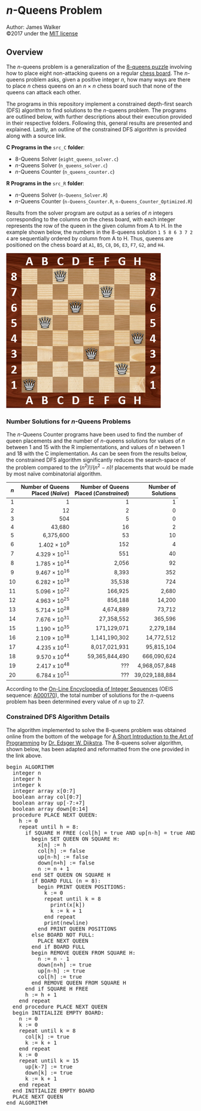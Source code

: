 # _n_-Queens Problem  
Author: James Walker  
©2017 under the [MIT license]  

## Overview  
The _n_-queens problem is a generalization of the [8-queens puzzle] involving how to place eight non-attacking queens on a regular [chess board]. The _n_-queens problem asks, given a positive integer _n_, how many ways are there to place _n_ chess queens on an _n_ × _n_ chess board such that none of the queens can attack each other.  

The programs in this repository implement a constrained depth-first search (DFS) algorithm to find solutions to the _n_-queens problem. The programs are outlined below, with further descriptions about their execution provided in their respective folders. Following this, general results are presented and explained. Lastly, an outline of the constrained DFS algorithm is provided along with a source link.  

**C Programs in the** `src_C` **folder**:  
- 8-Queens Solver (`eight_queens_solver.c`)  
- _n_-Queens Solver (`n_queens_solver.c`)  
- _n_-Queens Counter (`n_queens_counter.c`)  

**R Programs in the** `src_R` **folder**:  
- _n_-Queens Solver (`n-Queens_Solver.R`)  
- _n_-Queens Counter (`n-Queens_Counter.R`, `n-Queens_Counter_Optimized.R`)  

Results from the solver program are output as a series of _n_ integers corresponding to the columns on the chess board, with each integer represents the row of the queen in the given column from A to H. In the example shown below, the numbers in the 8-queens solution `1 5 8 6 3 7 2 4` are sequentially ordered by column from A to H. Thus, queens are positioned on the chess board at `A1`, `B5`, `C8`, `D6`, `E3`, `F7`, `G2`, and `H4`.  

<img src="./img/8-Queens_Example.png" title="One Solution to the 8-Queens Problem" alt="8-Queens Solution Example" height="413" width="413"/>   
  
### Number Solutions for _n_-Queens Problems  
The _n_-Queens Counter programs have been used to find the number of queen placements and the number of _n_-queens solutions for values of _n_ between 1 and 15 with the R implementations, and values of _n_ between 1 and 18 with the C implementation. As can be seen from the results below, the constrained DFS algorithm significantly reduces the search-space of the problem compared to the (<em>n</em><sup>2</sup>)!/(<em>n</em><sup>2</sup> − <em>n</em>)! placements that would be made by most naïve combinatorial algorithm.  

| <div><em>n</em></div> | <div>Number of Queens</div><div>Placed (<em>Naïve</em>)</div> | <div>Number of Queens</div><div>Placed (<em>Constrained</em>)</div> | <div>Number of</div><div>Solutions</div> |  
|:---:|------------------------:|---------------:|---------------:|  
|   1 |                       1 |              1 |              1 |  
|   2 |                      12 |              2 |              0 |  
|   3 |                     504 |              5 |              0 |  
|   4 |                  43,680 |             16 |              2 |  
|   5 |               6,375,600 |             53 |             10 |  
|   6 |  1.402 × 10<sup>9</sup> |            152 |              4 |  
|   7 | 4.329 × 10<sup>11</sup> |            551 |             40 |  
|   8 | 1.785 × 10<sup>14</sup> |          2,056 |             92 |  
|   9 | 9.467 × 10<sup>16</sup> |          8,393 |            352 |  
|  10 | 6.282 × 10<sup>19</sup> |         35,538 |            724 |  
|  11 | 5.096 × 10<sup>22</sup> |        166,925 |          2,680 |  
|  12 | 4.963 × 10<sup>25</sup> |        856,188 |         14,200 |  
|  13 | 5.714 × 10<sup>28</sup> |      4,674,889 |         73,712 |  
|  14 | 7.676 × 10<sup>31</sup> |     27,358,552 |        365,596 |  
|  15 | 1.190 × 10<sup>35</sup> |    171,129,071 |      2,279,184 |  
|  16 | 2.109 × 10<sup>38</sup> |  1,141,190,302 |     14,772,512 |  
|  17 | 4.235 x 10<sup>41</sup> |  8,017,021,931 |     95,815,104 |  
|  18 | 9.570 x 10<sup>44</sup> | 59,365,844,490 |    666,090,624 |
|  19 | 2.417 x 10<sup>48</sup> |            ??? |  4,968,057,848 |
|  20 | 6.784 x 10<sup>51</sup> |            ??? | 39,029,188,884 |

According to the [On-Line Encyclopedia of Integer Sequences] \(OEIS sequence: [A000170]), the total number of solutions for the _n_-queens problem has been determined every value of _n_ up to 27.  

### Constrained DFS Algorithm Details  
The algorithm implemented to solve the 8-queens problem was obtained online from the bottom of the webpage for [A Short Introduction to the Art of Programming] by [Dr. Edsger W. Dijkstra]. The 8-queens solver algorithm, shown below, has been adapted and reformatted from the one provided in the link above.  

<pre>begin ALGORITHM  
  integer n  
  integer h  
  integer k  
  integer array x[0:7]  
  boolean array col[0:7]  
  boolean array up[-7:+7]  
  boolean array down[0:14]  
  procedure PLACE NEXT QUEEN:  
    h := 0  
    repeat until h = 8:  
      if SQUARE H FREE (col[h] = true AND up[n-h] = true AND down[n+h] = true):  
        begin SET QUEEN ON SQUARE H:  
          x[n] := h  
          col[h] := false  
          up[n-h] := false  
          down[n+h] := false  
          n := n + 1  
        end SET QUEEN ON SQUARE H  
        if BOARD FULL (n = 8):  
          begin PRINT QUEEN POSITIONS:  
            k := 0  
            repeat until k = 8  
              print(x[k])  
              k := k + 1  
            end repeat  
            print(newline)  
          end PRINT QUEEN POSITIONS  
        else BOARD NOT FULL:  
          PLACE NEXT QUEEN  
        end if BOARD FULL  
        begin REMOVE QUEEN FROM SQUARE H:  
          n := n - 1  
          down[n+h] := true  
          up[n-h] := true  
          col[h] := true  
        end REMOVE QUEEN FROM SQUARE H  
      end if SQUARE H FREE  
      h := h + 1  
    end repeat  
  end procedure PLACE NEXT QUEEN  
  begin INITIALIZE EMPTY BOARD:  
    n := 0  
    k := 0  
    repeat until k = 8  
      col[k] := true  
      k := k + 1  
    end repeat  
    k := 0  
    repeat until k = 15  
      up[k-7] := true  
      down[k] := true  
      k := k + 1  
    end repeat  
  end INITIALIZE EMPTY BOARD
  PLACE NEXT QUEEN  
end ALGORITHM</pre>   

[MIT license]: http://www.opensource.org/licenses/mit-license.php  
[8-queens puzzle]: http://wikipedia.org/wiki/Eight_queens_puzzle  
[chess board]: http://wikipedia.org/wiki/Chessboard  
[On-Line Encyclopedia of Integer Sequences]: http://oeis.org  
[A000170]: http://oeis.org/A000170  
[A Short Introduction to the Art of Programming]: http://www.cs.utexas.edu/users/EWD/transcriptions/EWD03xx/EWD316.9.html  
[Dr. Edsger W. Dijkstra]: http://wikipedia.org/wiki/Edsger_W._Dijkstra  
